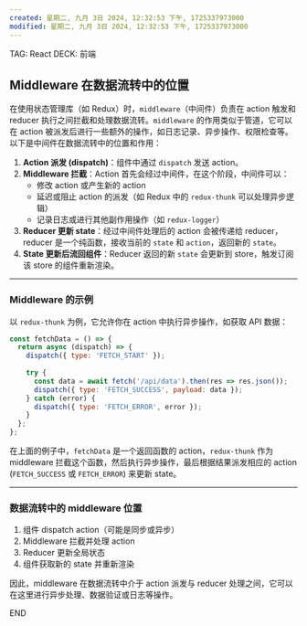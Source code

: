 ```yaml
---
created: 星期二, 九月 3日 2024, 12:32:53 下午, 1725337973000
modified: 星期二, 九月 3日 2024, 12:32:53 下午, 1725337973000
---
```



TAG: React
DECK: 前端

## Middleware 在数据流转中的位置

在使用状态管理库（如 Redux）时，`middleware`（中间件）负责在 action 触发和 reducer 执行之间拦截和处理数据流转。`middleware` 的作用类似于管道，它可以在 action 被派发后进行一些额外的操作，如日志记录、异步操作、权限检查等。以下是中间件在数据流转中的位置和作用：

1. **Action 派发 (dispatch)**：组件中通过 `dispatch` 发送 action。
2. **Middleware 拦截**：Action 首先会经过中间件，在这个阶段，中间件可以：
   - 修改 action 或产生新的 action
   - 延迟或阻止 action 的派发（如 Redux 中的 `redux-thunk` 可以处理异步逻辑）
   - 记录日志或进行其他副作用操作（如 `redux-logger`）
3. **Reducer 更新 state**：经过中间件处理后的 action 会被传递给 reducer，reducer 是一个纯函数，接收当前的 `state` 和 `action`，返回新的 `state`。
4. **State 更新后流回组件**：Reducer 返回的新 `state` 会更新到 store，触发订阅该 store 的组件重新渲染。

---

### Middleware 的示例

以 `redux-thunk` 为例，它允许你在 action 中执行异步操作，如获取 API 数据：

```js
const fetchData = () => {
  return async (dispatch) => {
    dispatch({ type: 'FETCH_START' });
    
    try {
      const data = await fetch('/api/data').then(res => res.json());
      dispatch({ type: 'FETCH_SUCCESS', payload: data });
    } catch (error) {
      dispatch({ type: 'FETCH_ERROR', error });
    }
  };
};
```

在上面的例子中，`fetchData` 是一个返回函数的 action，`redux-thunk` 作为 middleware 拦截这个函数，然后执行异步操作，最后根据结果派发相应的 action (`FETCH_SUCCESS` 或 `FETCH_ERROR`) 来更新 state。

---

### 数据流转中的 middleware 位置

1. 组件 dispatch action（可能是同步或异步）
2. Middleware 拦截并处理 action
3. Reducer 更新全局状态
4. 组件获取新的 state 并重新渲染

因此，middleware 在数据流转中介于 action 派发与 reducer 处理之间，它可以在这里进行异步处理、数据验证或日志等操作。


END
<!--ID: 1726714012708-->
